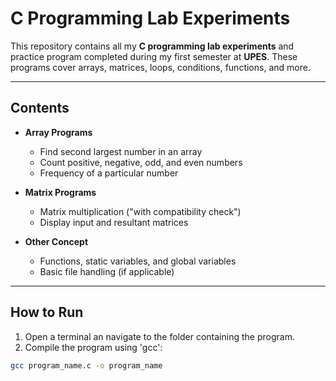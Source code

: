 # C Programming Lab Experiments

This repository contains all my **C programming lab experiments** and practice program completed during my first semester at **UPES**. These programs cover arrays, matrices, loops, conditions, functions, and more.

---

## Contents

- **Array Programs**
  - Find second largest number in an array
  - Count positive, negative, odd, and even numbers
  - Frequency of a particular number

- **Matrix Programs**
  - Matrix multiplication ("with compatibility check")
  - Display input and resultant matrices

- **Other Concept**
  - Functions, static variables, and global variables
  - Basic file handling (if applicable)

---

## How to Run

1. Open a terminal an navigate to the folder containing the program.
2. Compile the program using 'gcc':

```bash
gcc program_name.c -o program_name
```

